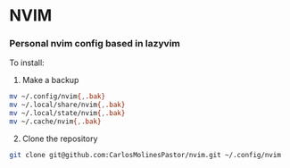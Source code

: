 # NVIM
### Personal nvim config based in lazyvim

To install:
1) Make a backup
```bash
mv ~/.config/nvim{,.bak}
mv ~/.local/share/nvim{,.bak}
mv ~/.local/state/nvim{,.bak}
mv ~/.cache/nvim{,.bak}
```
2) Clone the repository
```bash
git clone git@github.com:CarlosMolinesPastor/nvim.git ~/.config/nvim
```
